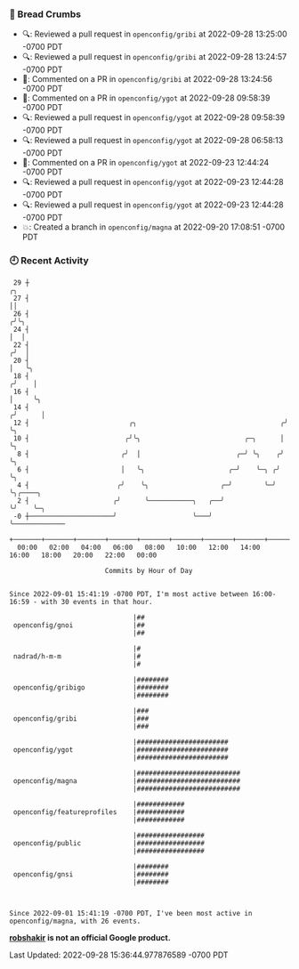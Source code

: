 ### 🍞 Bread Crumbs

 * 🔍: Reviewed a pull request in  `openconfig/gribi` at 2022-09-28 13:25:00 -0700 PDT
 * 🔍: Reviewed a pull request in  `openconfig/gribi` at 2022-09-28 13:24:57 -0700 PDT
 * 💬: Commented on a PR in  `openconfig/gribi` at 2022-09-28 13:24:56 -0700 PDT
 * 💬: Commented on a PR in  `openconfig/ygot` at 2022-09-28 09:58:39 -0700 PDT
 * 🔍: Reviewed a pull request in  `openconfig/ygot` at 2022-09-28 09:58:39 -0700 PDT
 * 🔍: Reviewed a pull request in  `openconfig/ygot` at 2022-09-28 06:58:13 -0700 PDT
 * 💬: Commented on a PR in  `openconfig/ygot` at 2022-09-23 12:44:24 -0700 PDT
 * 🔍: Reviewed a pull request in  `openconfig/ygot` at 2022-09-23 12:44:28 -0700 PDT
 * 🔍: Reviewed a pull request in  `openconfig/ygot` at 2022-09-23 12:44:28 -0700 PDT
 * 💥: Created a branch in `openconfig/magna` at 2022-09-20 17:08:51 -0700 PDT

### 🕘 Recent Activity
```
 29 ┼                                                                    ╭╮
 27 ┤                                                                    ││
 26 ┤                                                                   ╭╯╰╮
 24 ┤                                                                   │  │
 22 ┤                                                                  ╭╯  │
 20 ┤                                                                  │   ╰╮
 18 ┤                                                                 ╭╯    │
 16 ┤                                                                 │     ╰╮
 14 ┤                                                                ╭╯      │
 12 ┤                         ╭╮                                    ╭╯       ╰╮
 10 ┤                        ╭╯╰╮                          ╭─╮      │         ╰╮
  8 ┤                       ╭╯  │                        ╭─╯ ╰╮    ╭╯          ╰╮
  6 ┤                       │   ╰╮                     ╭─╯    ╰─╮ ╭╯            ╰╮
  4 ┤                      ╭╯    ╰╮                  ╭─╯        ╰─╯              ╰╮╭────╮
  2 ┤                     ╭╯      ╰───────────╮   ╭──╯                            ╰╯    ╰─╮
 -0 ┼─────────────────────╯                   ╰───╯                                       ╰─────────────
    +───────+───────+───────+───────+───────+───────+───────+───────+───────+───────+───────+───────+────
  00:00   02:00   04:00   06:00   08:00   10:00   12:00   14:00   16:00   18:00   20:00   22:00   00:00   

						Commits by Hour of Day


Since 2022-09-01 15:41:19 -0700 PDT, I'm most active between 16:00-16:59 - with 30 events in that hour.

```



```
                               |##
 openconfig/gnoi               |##
                               |##

                               |#
 nadrad/h-m-m                  |#
                               |#

                               |########
 openconfig/gribigo            |########
                               |########

                               |###
 openconfig/gribi              |###
                               |###

                               |#######################
 openconfig/ygot               |#######################
                               |#######################

                               |##########################
 openconfig/magna              |##########################
                               |##########################

                               |############
 openconfig/featureprofiles    |############
                               |############

                               |#################
 openconfig/public             |#################
                               |#################

                               |########
 openconfig/gnsi               |########
                               |########



Since 2022-09-01 15:41:19 -0700 PDT, I've been most active in openconfig/magna, with 26 events.

```
**[robshakir](mailto:robjs@google.com) is not an official Google product.**  


Last Updated: 2022-09-28 15:36:44.977876589 -0700 PDT
